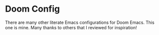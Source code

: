 # Doom Config

There are many other literate Emacs configurations for Doom Emacs. This one is mine. Many thanks to others that I reviewed for inspiration!
